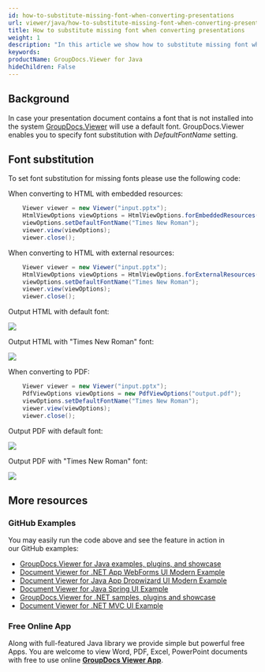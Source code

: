 ```yaml
---
id: how-to-substitute-missing-font-when-converting-presentations
url: viewer/java/how-to-substitute-missing-font-when-converting-presentations
title: How to substitute missing font when converting presentations
weight: 1
description: "In this article we show how to substitute missing font when converting presentations to HTML and PDF with GroupDocs.Viewer within your Java applications."
keywords: 
productName: GroupDocs.Viewer for Java
hideChildren: False
---
```

## Background

In case your presentation document contains a font that is not installed into the system [GroupDocs.Viewer](https://products.groupdocs.com/viewer) will use a default font. GroupDocs.Viewer enables you to specify font substitution with *DefaultFontName* setting.

## Font substitution

To set font substitution for missing fonts please use the following code:

When converting to HTML with embedded resources:

```java
    Viewer viewer = new Viewer("input.pptx");
    HtmlViewOptions viewOptions = HtmlViewOptions.forEmbeddedResources("output/html_embedded/p_{0}.html");
    viewOptions.setDefaultFontName("Times New Roman");
    viewer.view(viewOptions);
    viewer.close();
```

When converting to HTML with external resources:

```java
    Viewer viewer = new Viewer("input.pptx");
    HtmlViewOptions viewOptions = HtmlViewOptions.forExternalResources();
    viewOptions.setDefaultFontName("Times New Roman");
    viewer.view(viewOptions);
    viewer.close();
```

Output HTML with default font:

![](viewer/java/images/how-to-substitute-missing-font-when-converting-presentations.png)

Output HTML with "Times New Roman" font:

![](viewer/java/images/how-to-substitute-missing-font-when-converting-presentations_1.png)

When converting to PDF:

```java
    Viewer viewer = new Viewer("input.pptx");
    PdfViewOptions viewOptions = new PdfViewOptions("output.pdf");
    viewOptions.setDefaultFontName("Times New Roman");
    viewer.view(viewOptions);
    viewer.close();
```

Output PDF with default font:

![](viewer/java/images/how-to-substitute-missing-font-when-converting-presentations_2.png)

Output PDF with "Times New Roman" font:

![](viewer/java/images/how-to-substitute-missing-font-when-converting-presentations_3.png)

## More resources
### GitHub Examples
You may easily run the code above and see the feature in action in our GitHub examples:
*   [GroupDocs.Viewer for Java examples, plugins, and showcase](https://github.com/groupdocs-viewer/GroupDocs.Viewer-for-Java)
*   [Document Viewer for .NET App WebForms UI Modern Example](https://github.com/groupdocs-viewer/GroupDocs.Viewer-for-Java-WebForms)    
*   [Document Viewer for Java App Dropwizard UI Modern Example](https://github.com/groupdocs-viewer/GroupDocs.Viewer-for-Java-Dropwizard)    
*   [Document Viewer for Java Spring UI Example](https://github.com/groupdocs-viewer/GroupDocs.Viewer-for-Java-Spring)
*   [GroupDocs.Viewer for .NET samples, plugins and showcase](https://github.com/groupdocs-viewer/GroupDocs.Viewer-for-.NET)
*   [Document Viewer for .NET MVC UI Example](https://github.com/groupdocs-viewer/GroupDocs.Viewer-for-Java-MVC)     

### Free Online App
Along with full-featured Java library we provide simple but powerful free Apps.
You are welcome to view Word, PDF, Excel, PowerPoint documents with free to use online **[GroupDocs Viewer App](https://products.groupdocs.app/viewer)**.